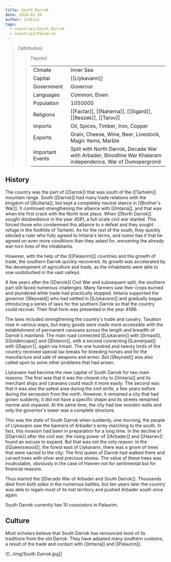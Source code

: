 ```yaml
---
title: South Darrok
date: 2024-01-26
author: sfakias
tags:
  - countries/South Darrok
  - countries/Palaurim
---
```


> [!attributes]
> 
> > [!quote]
> >
> > | | |
> > | --- | --- |
> > | Climate | Inner Sea |
> > | Capital | [[Llykavann]] |
> > | Government | Governor |
> > | Languages | Common, Elven |
> > | Population | 1050000 |
> > | Religions | [[Factar]], [[Nahema]], [[Sigard]], [[Reszek]], [[Tarov]] |
> > | Imports | Oil, Spices, Timber, Iron, Copper |
> > | Exports | Grain, Cheese, Wine, Beer, Livestock, Magic Items, Marble |
> > | Important Events | Split with North Darrok, Decade War with Arbader, Bloodline War Khalaram independence, War of Dumspergrond |

## History

The country was the part of [[Darrok]] that was south of the [[Tarhelm]] mountain range. South [[Darrok]] had many trade relations with the kingdom of [[Kultaria]], but kept a completely neutral stance in [[Brother's War]]. It continued strengthening the alliance with [[Imtaria]], and that was when the first crack with the North took place. When [[North Darrok]] sought disobedience in the year 4581, a full-scale civil war started. This forced those who condemned this alliance to a defeat and they sought refuge in the foothills of Tarhelm. As for the rest of the south, they quickly elected a ruler who fully agreed to Imtaria's terms, and rumor has it that he agreed on even more conditions than they asked for, worsening the already war-torn lives of the inhabitants.

However, with the help of the [[[Palaurim]]] countries and the growth of trade, the southern Darrok quickly recovered. Its growth was accelerated by the development of agriculture and trade, as the inhabitants were able to sow undisturbed in the vast valleys.

A few years after the [[Darrok]] Civil War and subsequent split, the southern part still faced numerous challenges. Many farmers saw their crops burned and plundered while trade had practically stopped. Imtaria supported the governor [[Reynald]] who had settled in [[Llykavann]] and gradually began introducing a series of laws for the southern Darrok so that the country could recover. Their final form was presented in the year 4586.

The laws included strengthening the country's trade and cavalry. Taxation rose in various ways, but many goods were made more accessible with the establishment of permanent caravans across the length and breadth of Darrok's mainland. The main road connected [[Llykavann]] with [[Irmast]], [[Goldencape]] and [[Ekteron]], with a second connecting [[Lamerpad]] with [[Sapurr]], again via Irmast. The one hundred and twenty lords of the country received special tax breaks for breeding horses and for the manufacture and sale of weapons and armor. But [[Reynald]] was also called upon to solve other problems that had arisen.

Llykavann had become the new capital of South Darrok for two main reasons: The first was that it was the closest city to [[Imtaria]] and its merchant ships and caravans could reach it more easily. The second was that it was also the safest area during the civil strife, a few years before during the secession from the north. However, it remained a city that had grown suddenly, it did not have a specific shape and its streets remained narrow and unpaved. At the same time, the city had low wooden walls and only the governor's tower was a complete structure.

This was the state of South Darrok when suddenly, one morning, the people of Llykavann saw the banners of Arbader's army marching to the south. In fact, this invasion had been in preparation for a long time. In the decline of [[Darrok]] after the civil war, the rising power of [[Arbader]] and [[Hasnev]] found an excuse to expand. But that was not the only reason: In the [[Queenswood]], the forest east of Llykavann, there was a grove of trees that were sacred to the city: The first queen of Darrok had walked there and carved trees with silver and precious stones. The value of these trees was incalculable, obviously in the case of Hasnev not for sentimental but for financial reasons.

Thus started the [[Decade War of Arbader and South Darrok]]. Thousands died from both sides in the numerous battles, but ten years later the country was able to regain most of its lost territory and pushed Arbader south once again.

South Darrok currently has 10 councelors in Palaurim.

## Culture

Most scholars believe that South Darrok has renounced most of its traditions from the old Darrok. They have adopted many southern customs, a result of the trade and contact with [[Imtaria]] and [[Palaurim]].

![[../img/South Darrok.jpg]]